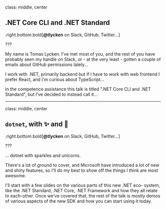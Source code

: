 class: middle, center

## .NET Core CLI and .NET Standard

.right.bottom.bold[**@tlycken** on Slack, GitHub, Twitter...]

???

My name is Tomas Lycken. I've met most of you, and the rest of you have
probably seen my handle on Slack, or - at the very least - gotten a couple
of emails about GitHub permissions lately...

I work with .NET, primarily backend but if I have to work with web frontend
I prefer React, and I'm curious about TypeScript...

In the competence assistance this talk is titled
".NET Core CLI and .NET Standard", but I've decided to instead call it...

---

class: middle, center

## `dotnet`, with ✨ and 🦄

.right.bottom.bold[**@tlycken** on Slack, GitHub, Twitter...]

???

... dotnet with sparkles and unicorns.

There's a lot of ground to cover, and Microsoft have introduced a lot of
new and shiny features, so I'll do my best to show off the things I think
are most awesome.

I'll start with a few slides on the various parts of this new .NET eco-
system, like the .NET Standard, .NET Core, .NET Framework and how they all
relate to each-other. Once we've covered that, the rest of the talk is mostly
demos of various aspects of the new SDK and how you can start using it today.
